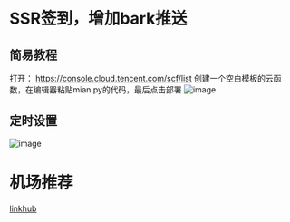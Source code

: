 # SSR签到，增加bark推送

## 简易教程
打开： https://console.cloud.tencent.com/scf/list 创建一个空白模板的云函数，在编辑器粘贴mian.py的代码，最后点击部署
![image](https://user-images.githubusercontent.com/13283995/143187247-9b57bad4-cc3d-4a0a-b316-899294b6aafa.png)

## 定时设置
![image](https://user-images.githubusercontent.com/13283995/143187317-e098c958-89fe-4a9a-87b6-f45d1893089f.png)



# 机场推荐
[linkhub](https://linkhub.today/auth/register?code=WKWg)
